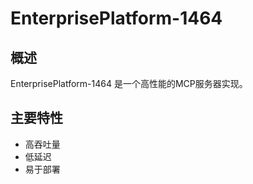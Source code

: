 # EnterprisePlatform-1464

## 概述

EnterprisePlatform-1464 是一个高性能的MCP服务器实现。

## 主要特性

- 高吞吐量
- 低延迟
- 易于部署
